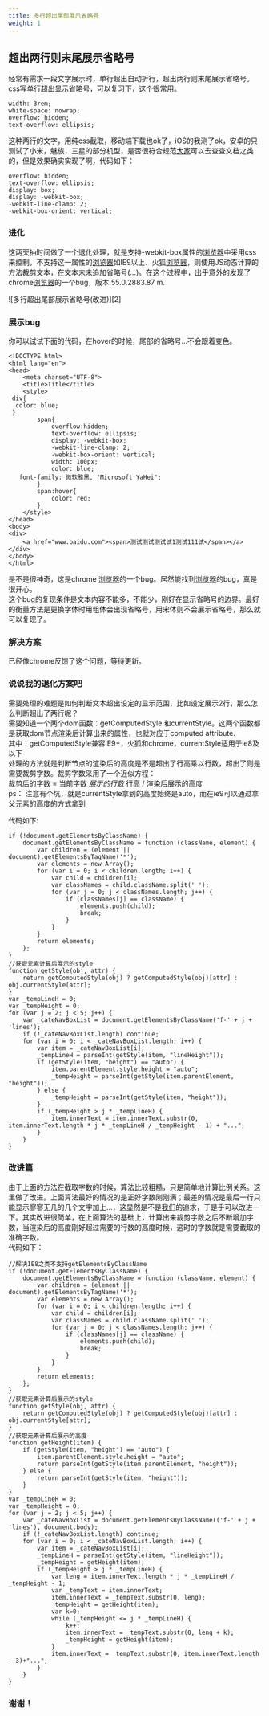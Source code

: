 ```yaml
---
title: 多行超出尾部展示省略号
weight: 1
---
```


## 超出两行则末尾展示省略号

经常有需求一段文字展示时，单行超出自动折行，超出两行则末尾展示省略号。  
css写单行超出显示省略号，可以复习下，这个很常用。

```
width: 3rem;
white-space: nowrap;
overflow: hidden;
text-overflow: ellipsis;
```

这种两行的文字，用纯css截取，移动端下载也ok了，iOS的我测了ok，安卓的只测试了小米，魅族，三星的部分机型，是否很符合规范[大家](https://www.w3cdoc.com)可以去查查文档之类的，但是效果确实实现了啊，代码如下：

```
overflow: hidden;
text-overflow: ellipsis;
display: box;
display: -webkit-box;
-webkit-line-clamp: 2;
-webkit-box-orient: vertical;
```

### 进化

这两天抽时间做了一个退化处理，就是支持-webkit-box属性的[浏览器](https://www.w3cdoc.com)中采用css来控制，不支持这一属性的[浏览器](https://www.w3cdoc.com)如IE9以上、火狐[浏览器](https://www.w3cdoc.com)，则使用JS动态计算的方法裁剪文本，在文本末未追加省略号(…)。在这个过程中，出乎意外的发现了chrome[浏览器](https://www.w3cdoc.com)的一个bug，版本 55.0.2883.87 m.

![多行超出尾部展示省略号(改进)][2]

### 展示bug

你可以试试下面的代码，在hover的时候，尾部的省略号…不会跟着变色。

```
<!DOCTYPE html>
<html lang="en">
<head>
    <meta charset="UTF-8">
    <title>Title</title>
    <style>
 div{
  color: blue;
 }
        span{
            overflow:hidden;
            text-overflow: ellipsis;
            display: -webkit-box;
            -webkit-line-clamp: 2;
            -webkit-box-orient: vertical;
            width: 100px;
            color: blue;
   font-family: 微软雅黑, "Microsoft YaHei";
        }
        span:hover{
            color: red;
        }
    </style>
</head>
<body>
<div>
    <a href="www.baidu.com"><span>测试测试测试试1测试111试</span></a>
</div>
</body>
</html>
```

是不是很神奇，这是chrome [浏览器](https://www.w3cdoc.com)的一个bug。居然能找到[浏览器](https://www.w3cdoc.com)的bug，真是很开心。  
这个bug的复现条件是文本内容不能多，不能少，刚好在显示省略号的边界。最好的衡量方法是更换字体时用粗体会出现省略号，用宋体则不会展示省略号，那么就可以复现了。

### 解决方案

已经像chrome反馈了这个问题，等待更新。

### 说说我的退化方案吧

需要处理的难题是如何判断文本超出设定的显示范围，比如设定展示2行，那么怎么判断超出了两行呢？  
需要知道一个两个dom函数：getComputedStyle 和currentStyle。这两个函数都是获取dom节点渲染后计算出来的属性，也就对应于computed attribute.  
其中：getComputedStyle兼容IE9+，火狐和chrome，currentStyle适用于ie8及以下  
处理的方法就是判断节点的渲染后的高度是不是超出了行高乘以行数，超出了则是需要裁剪字数。裁剪字数采用了一个近似方程：  
裁剪后的字数 = 当前字数  _展示的行数_ 行高 / 渲染后展示的高度  
ps： 注意有个坑，就是currentStyle拿到的高度始终是auto，而在ie9可以通过拿父元素的高度的方式拿到

代码如下:

```
if (!document.getElementsByClassName) {
    document.getElementsByClassName = function (className, element) {
        var children = (element || document).getElementsByTagName('*');
        var elements = new Array();
        for (var i = 0; i < children.length; i++) {
            var child = children[i];
            var classNames = child.className.split(' ');
            for (var j = 0; j < classNames.length; j++) {
                if (classNames[j] == className) {
                    elements.push(child);
                    break;
                }
            }
        }
        return elements;
    };
}
//获取元素计算后展示的style
function getStyle(obj, attr) {
    return getComputedStyle(obj) ? getComputedStyle(obj)[attr] : obj.currentStyle[attr];
}
var _tempLineH = 0;
var _tempHeight = 0;
for (var j = 2; j < 5; j++) {
    var _cateNavBoxList = document.getElementsByClassName('f-' + j + 'lines');
    if (!_cateNavBoxList.length) continue;
    for (var i = 0; i < _cateNavBoxList.length; i++) {
        var item = _cateNavBoxList[i];
        _tempLineH = parseInt(getStyle(item, "lineHeight"));
        if (getStyle(item, "height") == "auto") {
            item.parentElement.style.height = "auto";
            _tempHeight = parseInt(getStyle(item.parentElement, "height"));
        } else {
            _tempHeight = parseInt(getStyle(item, "height"));
        }
        if (_tempHeight > j * _tempLineH) {
            item.innerText = item.innerText.substr(0, item.innerText.length * j * _tempLineH / _tempHeight - 1) + "...";
        }
    }
}
```

### 改进篇

由于上面的方法在截取字数的时候，算法比较粗糙，只是简单地计算比例关系。这里做了改进。上面算法最好的情况的是正好字数刚刚满；最差的情况是最后一行只能显示寥寥无几的几个文字加上…，这显然是不是[我们](https://www.w3cdoc.com)的追求，于是乎可以改进一下。其实改进很简单，在上面算法的基础上，计算出来裁剪字数之后不断增加字数，当渲染后的高度刚好超过需要的行数的高度时候，这时的字数就是需要截取的准确字数。  
代码如下：

```
//解决IE8之类不支持getElementsByClassName
if (!document.getElementsByClassName) {
    document.getElementsByClassName = function (className, element) {
        var children = (element || document).getElementsByTagName('*');
        var elements = new Array();
        for (var i = 0; i < children.length; i++) {
            var child = children[i];
            var classNames = child.className.split(' ');
            for (var j = 0; j < classNames.length; j++) {
                if (classNames[j] == className) {
                    elements.push(child);
                    break;
                }
            }
        }
        return elements;
    };
}
//获取元素计算后展示的style
function getStyle(obj, attr) {
    return getComputedStyle(obj) ? getComputedStyle(obj)[attr] : obj.currentStyle[attr];
}
//获取元素计算后展示的高度
function getHeight(item) {
    if (getStyle(item, "height") == "auto") {
        item.parentElement.style.height = "auto";
        return parseInt(getStyle(item.parentElement, "height"));
    } else {
        return parseInt(getStyle(item, "height"));
    }
}
var _tempLineH = 0;
var _tempHeight = 0;
for (var j = 2; j < 5; j++) {
    var _cateNavBoxList = document.getElementsByClassName(('f-' + j + 'lines'), document.body);
    if (!_cateNavBoxList.length) continue;
    for (var i = 0; i < _cateNavBoxList.length; i++) {
        var item = _cateNavBoxList[i];
        _tempLineH = parseInt(getStyle(item, "lineHeight"));
        _tempHeight = getHeight(item);
        if (_tempHeight > j * _tempLineH) {
            var leng = item.innerText.length * j * _tempLineH / _tempHeight - 1;
            var _tempText = item.innerText;
            item.innerText = _tempText.substr(0, leng);
            _tempHeight = getHeight(item);
            var k=0;
            while (_tempHeight <= j * _tempLineH) {
                k++;
                item.innerText = _tempText.substr(0, leng + k);
                _tempHeight = getHeight(item);
            }
            item.innerText = _tempText.substr(0, item.innerText.length - 3)+"...";
        }
    }
}
```

### 谢谢！
